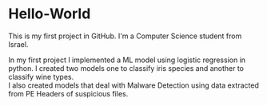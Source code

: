 # Hello-World
This is my first project in GitHub.
I'm a Computer Science student from Israel.

In my first project I implemented a ML model using logistic regression in python.
I created two models one to classify iris species and another to classify wine types.
</br>
I also created models that deal with Malware Detection using data extracted from PE Headers of suspicious files.
